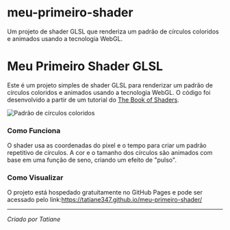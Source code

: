 # meu-primeiro-shader
Um projeto de shader GLSL que renderiza um padrão de círculos coloridos e animados usando a tecnologia WebGL.
# Meu Primeiro Shader GLSL

Este é um projeto simples de shader GLSL para renderizar um padrão de círculos coloridos e animados usando a tecnologia WebGL. O código foi desenvolvido a partir de um tutorial do [The Book of Shaders](https://thebookofshaders.com/).

![Padrão de círculos coloridos](screenshot.png)

### Como Funciona

O shader usa as coordenadas do pixel e o tempo para criar um padrão repetitivo de círculos. A cor e o tamanho dos círculos são animados com base em uma função de seno, criando um efeito de "pulso".

### Como Visualizar

O projeto está hospedado gratuitamente no GitHub Pages e pode ser acessado pelo link:https://tatiane347.github.io/meu-primeiro-shader/

---
*Criado por Tatiane*
